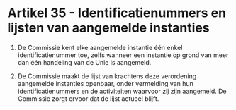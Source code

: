 # Artikel 35 - Identificatienummers en lijsten van aangemelde instanties

1. De Commissie kent elke aangemelde instantie één enkel identificatienummer toe, zelfs wanneer een instantie op grond van meer dan één handeling van de Unie is aangemeld.

2. De Commissie maakt de lijst van krachtens deze verordening aangemelde instanties openbaar, onder vermelding van hun identificatienummers en de activiteiten waarvoor zij zijn aangemeld. De Commissie zorgt ervoor dat de lijst actueel blijft.
